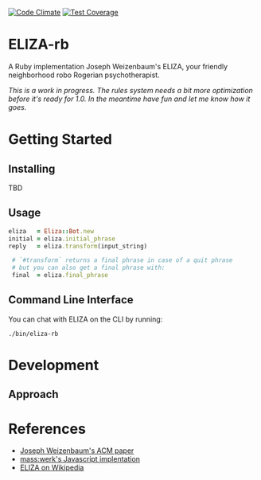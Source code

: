[![Code Climate](https://codeclimate.com/github/tansengming/eliza-rb/badges/gpa.svg)](https://codeclimate.com/github/tansengming/eliza-rb)
[![Test Coverage](https://codeclimate.com/github/tansengming/eliza-rb/badges/coverage.svg)](https://codeclimate.com/github/tansengming/eliza-rb/coverage)

# ELIZA-rb

A Ruby implementation Joseph Weizenbaum's ELIZA, your friendly neighborhood robo Rogerian psychotherapist.

_This is a work in progress. The rules system needs a bit more optimization before it's ready for 1.0. In the meantime have fun and let me know how it goes._

# Getting Started

## Installing

TBD

## Usage

```ruby
eliza   = Eliza::Bot.new
initial = eliza.initial_phrase
reply   = eliza.transform(input_string)

 # `#transform` returns a final phrase in case of a quit phrase
 # but you can also get a final phrase with:
 final  = eliza.final_phrase
```

## Command Line Interface

You can chat with ELIZA on the CLI by running:

`./bin/eliza-rb`

# Development

## Approach


# References

- [Joseph Weizenbaum's ACM paper](https://www.csee.umbc.edu/courses/331/papers/eliza.html)
- [mass:werk's Javascript implentation](http://www.masswerk.at/elizabot/)
- [ELIZA on Wikipedia](https://en.wikipedia.org/wiki/ELIZA)